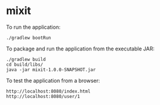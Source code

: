 # mixit

To run the application:
```
./gradlew bootRun
```

To package and run the application from the executable JAR:
```
./gradlew build
cd build/libs/
java -jar mixit-1.0.0-SNAPSHOT.jar
```

To test the application from a browser:
```
http://localhost:8080/index.html
http://localhost:8080/user/1
```
